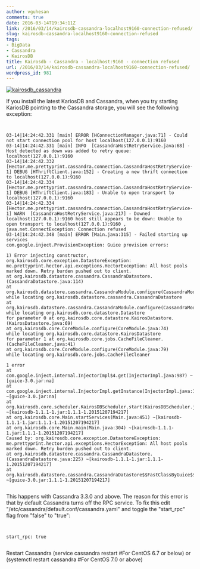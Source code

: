 ```yaml
---
author: vguhesan
comments: true
date: 2016-03-14T19:34:11Z
link: /2016/03/14/kairosdb-cassandra-localhost9160-connection-refused/
slug: kairosdb-cassandra-localhost9160-connection-refused
tags:
- BigData
- Cassandra
- KairosDB
title: Kairosdb - Cassandra - localhost:9160 - connection refused
url: /2016/03/14/kairosdb-cassandra-localhost9160-connection-refused/
wordpress_id: 981
---
```


[![kairosdb_cassandra](/img/2016/03/kairosdb_cassandra.png)](/img/2016/03/kairosdb_cassandra.png)

If you install the latest KariosDB and Cassandra, when you try starting KariosDB pointing to the Cassandra storage, you will see the following exception:

<pre><code>

03-14|14:24:42.331 [main] ERROR [HConnectionManager.java:71] - Could not start connection pool for host localhost(127.0.0.1):9160
03-14|14:24:42.331 [main] INFO  [CassandraHostRetryService.java:68] - Host detected as down was added to retry queue: localhost(127.0.0.1):9160
03-14|14:24:42.332 [Hector.me.prettyprint.cassandra.connection.CassandraHostRetryService-1] DEBUG [HThriftClient.java:152] - Creating a new thrift connection to localhost(127.0.0.1):9160
03-14|14:24:42.334 [Hector.me.prettyprint.cassandra.connection.CassandraHostRetryService-1] DEBUG [HThriftClient.java:183] - Unable to open transport to localhost(127.0.0.1):9160
03-14|14:24:42.334 [Hector.me.prettyprint.cassandra.connection.CassandraHostRetryService-1] WARN  [CassandraHostRetryService.java:217] - Downed localhost(127.0.0.1):9160 host still appears to be down: Unable to open transport to localhost(127.0.0.1):9160 , java.net.ConnectException: Connection refused
03-14|14:24:42.348 [main] ERROR [Main.java:315] - Failed starting up services
com.google.inject.ProvisionException: Guice provision errors:

1) Error injecting constructor, org.kairosdb.core.exception.DatastoreException: me.prettyprint.hector.api.exceptions.HectorException: All host pools marked down. Retry burden pushed out to client.
at org.kairosdb.datastore.cassandra.CassandraDatastore.<init>(CassandraDatastore.java:114)
at org.kairosdb.datastore.cassandra.CassandraModule.configure(CassandraModule.java:66)
while locating org.kairosdb.datastore.cassandra.CassandraDatastore
at org.kairosdb.datastore.cassandra.CassandraModule.configure(CassandraModule.java:65)
while locating org.kairosdb.core.datastore.Datastore
for parameter 0 at org.kairosdb.core.datastore.KairosDatastore.<init>(KairosDatastore.java:69)
at org.kairosdb.core.CoreModule.configure(CoreModule.java:74)
while locating org.kairosdb.core.datastore.KairosDatastore
for parameter 1 at org.kairosdb.core.jobs.CacheFileCleaner.<init>(CacheFileCleaner.java:41)
at org.kairosdb.core.CoreModule.configure(CoreModule.java:79)
while locating org.kairosdb.core.jobs.CacheFileCleaner

1 error
at com.google.inject.internal.InjectorImpl$4.get(InjectorImpl.java:987) ~[guice-3.0.jar:na]
at com.google.inject.internal.InjectorImpl.getInstance(InjectorImpl.java:1013) ~[guice-3.0.jar:na]
at org.kairosdb.core.scheduler.KairosDBScheduler.start(KairosDBScheduler.java:68) ~[kairosdb-1.1.1-1.jar:1.1.1-1.20151207194217]
at org.kairosdb.core.Main.startServices(Main.java:451) ~[kairosdb-1.1.1-1.jar:1.1.1-1.20151207194217]
at org.kairosdb.core.Main.main(Main.java:304) ~[kairosdb-1.1.1-1.jar:1.1.1-1.20151207194217]
Caused by: org.kairosdb.core.exception.DatastoreException: me.prettyprint.hector.api.exceptions.HectorException: All host pools marked down. Retry burden pushed out to client.
at org.kairosdb.datastore.cassandra.CassandraDatastore.<init>(CassandraDatastore.java:225) ~[kairosdb-1.1.1-1.jar:1.1.1-1.20151207194217]
at org.kairosdb.datastore.cassandra.CassandraDatastore$$FastClassByGuice$$ccf4844f.newInstance(<generated>) ~[guice-3.0.jar:1.1.1-1.20151207194217]

</code></pre>

This happens with Cassandra 3.3.0 and above. The reason for this error is that by default Cassandra turns off the RPC service. To fix this edit "/etc/cassandra/default.conf/cassandra.yaml" and toggle the "start_rpc" flag from "false" to "true":

<pre><code>

start_rpc: true

</code></pre>

Restart Cassandra (service cassandra restart #For CentOS 6.7 or below) or (systemctl restart cassandra #For CentOS 7.0 or above)


